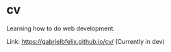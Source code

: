# cv
Learning how to do web development. 

Link: https://gabrielbfelix.github.io/cv/ (Currently in dev)
